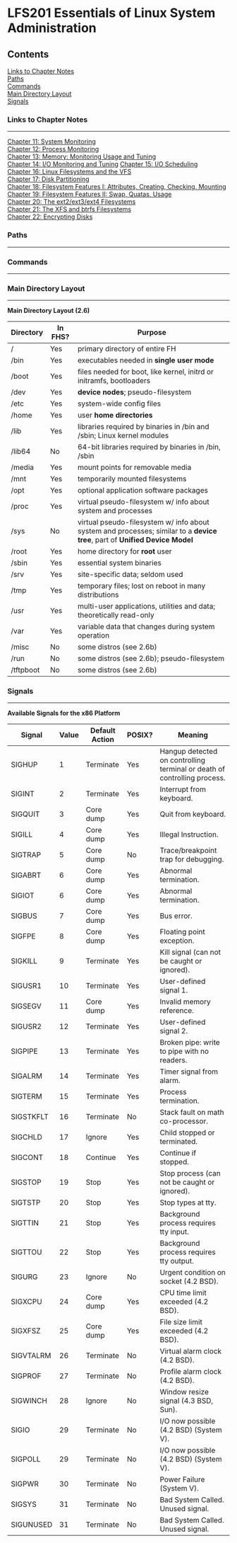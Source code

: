 LFS201 Essentials of Linux System Administration
=====

Contents
--------

[Links to Chapter Notes](#links-to-chapter-notes)  
[Paths](#paths)  
[Commands](#commands)  
[Main Directory Layout](#main-directory-layout)  
[Signals](#signals)  

### Links to Chapter Notes
----

[Chapter 11: System Monitoring](lfs201_chapter_notes/lfs201-11-system_monitoring.md)  
[Chapter 12: Process Monitoring](lfs201_chapter_notes/lfs201-12-process_monitoring.md)  
[Chapter 13: Memory: Monitoring Usage and Tuning](lfs201_chapter_notes/lfs201-13-memory-monitoring_usage_and_tuning.md)  
[Chapter 14: I/O Monitoring and Tuning](lfs201_chapter_notes/lfs201-14-i-o_monitoring_and_tuning.md)
[Chapter 15: I/O Scheduling](lfs201_chapter_notes/lfs201-15-i-o_scheduling.md)  
[Chapter 16: Linux Filesystems and the VFS](lfs201_chapter_notes/lfs201-16-linux_filesystems_and_vfs.md)  
[Chapter 17: Disk Partitioning](lfs201_chapter_notes/lfs201-17-disk_partitioning.md)  
[Chapter 18: Filesystem Features I: Attributes, Creating, Checking, Mounting](lfs201_chapter_notes/lfs201-18-filesystem_features_i.md)  
[Chapter 19: Filesystem Features II: Swap, Quatas, Usage](lfs201_chapter_notes/lfs201-19-filesystem_features_ii.md)  
[Chapter 20: The ext2/ext3/ext4 Filesystems](lfs201_chapter_notes/lfs201-20-the_ext_filesystems.md)  
[Chapter 21: The XFS and btrfs Filesystems](lfs201_chapter_notes/lfs201-21-the_xfs_and_btrfs_filesystems.md)  
[Chapter 22: Encrypting Disks](lfs201_chapter_notes/lfs201-22-encrypting_disks.md)  


### Paths
----

### Commands
----

### Main Directory Layout
----

**Main Directory Layout (2.6)**
  
Directory | In FHS? | Purpose
--------- | ------- | -------
/         | Yes     | primary directory of entire FH
/bin      | Yes     | executables needed in **single user mode**
/boot     | Yes     | files needed for boot, like kernel, initrd or initramfs, bootloaders
/dev      | Yes     | **device nodes**; pseudo-filesystem
/etc      | Yes     | system-wide config files
/home     | Yes     | user **home directories**
/lib      | Yes     | libraries required by binaries in /bin and /sbin; Linux kernel modules
/lib64    | No      | 64-bit libraries required by binaries in /bin, /sbin
/media    | Yes     | mount points for removable media
/mnt      | Yes     | temporarily mounted filesystems
/opt      | Yes     | optional application software packages
/proc     | Yes     | virtual pseudo-filesystem w/ info about system and processes
/sys      | No      | virtual pseudo-filesystem w/ info about system and processes; similar to a **device tree**, part of **Unified Device Model**
/root     | Yes     | home directory for **root** user
/sbin     | Yes     | essential system binaries
/srv      | Yes     | site-specific data; seldom used
/tmp      | Yes     | temporary files; lost on reboot in many distributions
/usr      | Yes     | multi-user applications, utilities and data; theoretically read-only
/var      | Yes     | variable data that changes during system operation
/misc     | No      | some distros (see 2.6b)
/run      | No      | some distros (see 2.6b); pseudo-filesystem
/tftpboot | No      | some distros (see 2.6b)
  
### Signals
----
  
**Available Signals for the x86 Platform**
  
Signal    | Value | Default Action | POSIX? | Meaning
------    | ----- |--------------- | ------ | -------
SIGHUP    | 1     | Terminate      | Yes    | Hangup detected on controlling terminal or death of controlling process.
SIGINT    | 2     | Terminate      | Yes    | Interrupt from keyboard.
SIGQUIT   | 3     | Core dump      | Yes    | Quit from keyboard.
SIGILL    | 4     | Core dump      | Yes    | Illegal Instruction.
SIGTRAP   | 5     | Core dump      | No     | Trace/breakpoint trap for debugging.
SIGABRT   | 6     | Core dump      | Yes    | Abnormal termination.
SIGIOT    | 6     | Core dump      | Yes    | Abnormal termination.
SIGBUS    | 7     | Core dump      | Yes    | Bus error.
SIGFPE    | 8     | Core dump      | Yes    | Floating point exception.
SIGKILL   | 9     | Terminate      | Yes    | Kill signal (can not be caught or ignored).
SIGUSR1   | 10    | Terminate      | Yes    | User-defined signal 1.
SIGSEGV   | 11    | Core dump      | Yes    | Invalid memory reference.
SIGUSR2   | 12    | Terminate      | Yes    | User-defined signal 2.
SIGPIPE   | 13    | Terminate      | Yes    | Broken pipe: write to pipe with no readers.
SIGALRM   | 14    | Terminate      | Yes    | Timer signal from alarm. 
SIGTERM   | 15    | Terminate      | Yes    | Process termination. 
SIGSTKFLT | 16    | Terminate      | No     | Stack fault on math co-processor. 
SIGCHLD   | 17    | Ignore         | Yes    | Child stopped or terminated. 
SIGCONT   | 18    | Continue       | Yes    | Continue if stopped. 
SIGSTOP   | 19    | Stop           | Yes    | Stop process (can not be caught or ignored). 
SIGTSTP   | 20    | Stop           | Yes    | Stop types at tty. 
SIGTTIN   | 21    | Stop           | Yes    | Background process requires tty input. 
SIGTTOU   | 22    | Stop           | Yes    | Background process requires tty output. 
SIGURG    | 23    | Ignore         | No     | Urgent condition on socket (4.2 BSD).
SIGXCPU   | 24    | Core dump      | Yes    | CPU time limit exceeded (4.2 BSD). 
SIGXFSZ   | 25    | Core dump      | Yes    | File size limit exceeded (4.2 BSD). 
SIGVTALRM | 26    | Terminate      | No     | Virtual alarm clock (4.2 BSD). 
SIGPROF   | 27    | Terminate      | No     | Profile alarm clock (4.2 BSD). 
SIGWINCH  | 28    | Ignore         | No     | Window resize signal (4.3 BSD, Sun).
SIGIO     | 29    | Terminate      | No     | I/O now possible (4.2 BSD) (System V). 
SIGPOLL   | 29    | Terminate      | No     | I/O now possible (4.2 BSD) (System V). 
SIGPWR    | 30    | Terminate      | No     | Power Failure (System V). 
SIGSYS    | 31    | Terminate      | No     | Bad System Called. Unused signal.
SIGUNUSED | 31    | Terminate      | No     | Bad System Called. Unused signal. 
